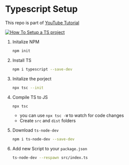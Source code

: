 # Typescript Setup

This repo is part of [YouTube Tutorial](https://www.youtube.com/watch?v=-Uo5ahVrZ_E)

[![How To Setup a TS project](https://i.ytimg.com/vi/-Uo5ahVrZ_E/hqdefault.jpg?s…AFwAcABBg==&rs=AOn4CLCbJfmRY8N-loO0r0RJqvEuMbURTw)](https://www.youtube.com/watch?v=-Uo5ahVrZ_E&t=208s)

1. Initalize NPM
   ```bash
   npm init
   ```
2. Install TS

   ```bash
   npm i typescript --save-dev
   ```

3. Initalize the porject

   ```bash
   npx tsc --init
   ```

4. Compile TS to JS

   ```bash
   npx tsc
   ```

   - you can use `npx tsc -W` to watch for code changes
   - Create `src` and `dist` folders

5. Download `ts-node-dev`

   ```bash
   npm i ts-node-dev --save-dev
   ```

6. Add new Script to your `package.json`

   ```bash
   ts-node-dev --respawn src/index.ts
   ```
